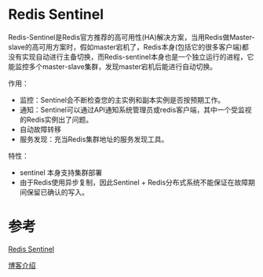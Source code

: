 # Redis Sentinel

Redis-Sentinel是Redis官方推荐的高可用性(HA)解决方案，当用Redis做Master-slave的高可用方案时，假如master宕机了，Redis本身(包括它的很多客户端)都没有实现自动进行主备切换，而Redis-sentinel本身也是一个独立运行的进程，它能监控多个master-slave集群，发现master宕机后能进行自动切换。

作用：

- 监控：Sentinel会不断检查您的主实例和副本实例是否按预期工作。
- 通知：Sentinel可以通过API通知系统管理员或redis客户端，其中一个受监视的Redis实例出了问题。
- 自动故障转移
- 服务发现：充当Redis集群地址的服务发现工具。


特性：

 - sentinel 本身支持集群部署
 - 由于Redis使用异步复制，因此Sentinel + Redis分布式系统不能保证在故障期间保留已确认的写入。


# 参考

[Redis Sentinel](https://redis.io/topics/sentinel)

[博客介绍](https://www.cnblogs.com/duanxz/p/4701831.html)
